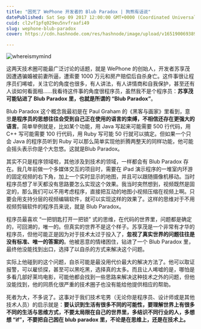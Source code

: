 ```yaml
---
title: "困死了 WePhone 开发者的 Blub Paradox | 狗熊有话说"
datePublished: Sat Sep 09 2017 12:00:00 GMT+0000 (Coordinated Universal Time)
cuid: cl2vf1pfq029eu5nvfraafi49
slug: wephone-blub-paradox
cover: https://cdn.hashnode.com/res/hashnode/image/upload/v1651900693895/GLhZD-lS5.jpg

---
```


![whereismymind](https://i.imgur.com/f5taBvs.jpg)


这两天技术圈可能最广泛讨论的话题，就是 WePhone 的创始人，开发者苏享茂因遭遇骗婚被前妻所逼，遭索要 1000 万元和房产赔偿后自杀身亡。这件事很让程序员们唏嘘，关注它的角度也很多，有人讲法，有人讲情商和自我保护，甚至还有人谈如何看面相……我看待这件事的角度很程序员，虽然我不是个程序员：**苏享茂可能钻进了 Blub Paradox 里，也就是所谓的 “Blub Paradox”**。

Blub Paradox 这个概念我最初是在 Paul Graham 的《黑客与画家》里看到，意思**是程序员的思想往往会受到自己正在使用的语言的束缚，不相信还存在更强大的语言**。简单举例就是，比如某个功能，用 Java 写起来可能需要 500 行代码，用 C++ 写可能需要 100 行代码，用 Ruby 写可能 50 行就可以搞定。但如果一个只会 Java 的程序员听到 Ruby 可以那么简单实现他折腾两整天的同样功能，他可能会摇头表示你是个大忽悠。这就是Blub Paradox。

其实不只是程序领域啦，其他涉及到技术的领域，一样都会有 Blub Paradox 存在。我几年前做一个多媒体交互的项目时，需要在 iPad 演示程序的一堆室内环游的固定视频的右下角，加上一个实时显示的地图，并且可以跟随摄像机移动。当时程序员想了半天都没有思路要怎么实现这个效果。我当时突然想到，视频既然是固定的，那么我们可以不用考虑程序，直接把互动的地图小视频压缩在视频上啊。只要会用支持分层的视频编辑软件，就可以实现这样的效果了。这样的思维对于不用视频剪辑软件的程序员来说，就是 Blub Paradox。

程序员最喜欢 “一把钥匙打开一把锁” 式的思维，在代码的世界里，问题都是确定的，可回溯的，唯一的。但真实的世界不是这个样子。苏享茂是一个非常有才华的程序员，但他可能正是因为对于技术太过于投入了，**忽视了真实世界的问题往往是没有标准、唯一的答案的**。他被恶意的情绪困住，钻进了一个 Blub Paradox 里，最终他没能找到出口，选择了以自杀的方式来解决这个问题。

实际上他碰到的这个问题，自杀可能是最没用代价最大的解决方法了。他可以取证报警，可以雇侦探，甚至可以黑吃黑，选择真的太多。而且让人唏嘘的是，哪怕是多看几部好莱坞电影，可能他都会找到一些思路来解决这种技术之外的问题，但他没能找到，他的同质化很严重的技术圈子也没有能给他提供相应的帮助。

死者为大，不多说了。这事对于我们技术宅男（无论你是程序员、设计师或是其他技术人员）的启示就是：**要认识到生活有很多不同的可能性，要理解世界上有很多不同的生活与思维方式，不要太局限在自己的世界里，多结识不同行业的人，多想想 “if”，不要把自己困在 blub paradox 里，不论是在思维上，还是在技术上。**

